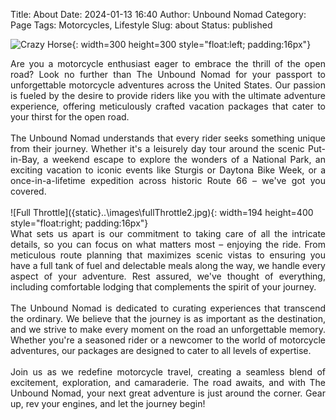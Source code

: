 Title: About
Date: 2024-01-13 16:40
Author: Unbound Nomad
Category: Page
Tags: Motorcycles, Lifestyle
Slug: about
Status: published

![Crazy Horse]({static}..\images\crazyHorse.png){: width=300 height=300 style="float:left; padding:16px"} 

<div style="text-align: justify">Are you a motorcycle enthusiast eager to embrace the thrill of the open road? Look no further than The Unbound Nomad for your passport to unforgettable motorcycle adventures across the United States. Our passion is fueled by the desire to provide riders like you with the ultimate adventure experience, offering meticulously crafted vacation packages that cater to your thirst for the open road.</div>
<br>
<div style="text-align: justify">The Unbound Nomad understands that every rider seeks something unique from their journey. Whether it's a leisurely day tour around the scenic Put-in-Bay, a weekend escape to explore the wonders of a National Park, an exciting vacation to iconic events like Sturgis or Daytona Bike Week, or a once-in-a-lifetime expedition across historic Route 66 – we've got you covered.</div>
<br>
![Full Throttle]({static}..\images\fullThrottle2.jpg){: width=194 height=400 style="float:right; padding:16px"} 
<div style="text-align: justify">What sets us apart is our commitment to taking care of all the intricate details, so you can focus on what matters most – enjoying the ride. From meticulous route planning that maximizes scenic vistas to ensuring you have a full tank of fuel and delectable meals along the way, we handle every aspect of your adventure. Rest assured, we've thought of everything, including comfortable lodging that complements the spirit of your journey.</div>
<br>
<div style="text-align: justify">The Unbound Nomad is dedicated to curating experiences that transcend the ordinary. We believe that the journey is as important as the destination, and we strive to make every moment on the road an unforgettable memory. Whether you're a seasoned rider or a newcomer to the world of motorcycle adventures, our packages are designed to cater to all levels of expertise.</div>
<br>
<div style="text-align: justify">Join us as we redefine motorcycle travel, creating a seamless blend of excitement, exploration, and camaraderie. The road awaits, and with The Unbound Nomad, your next great adventure is just around the corner. Gear up, rev your engines, and let the journey begin!</div>